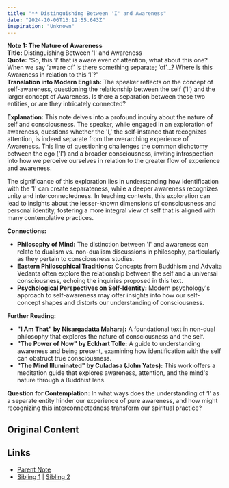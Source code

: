 ```yaml
---
title: "** Distinguishing Between 'I' and Awareness"
date: "2024-10-06T13:12:55.643Z"
inspiration: "Unknown"
---
```


  
**Note 1: The Nature of Awareness**  
**Title:** Distinguishing Between 'I' and Awareness  
**Quote:** “So, this ‘I’ that is aware even of attention, what about this one? When we say ‘aware of’ is there something separate; ‘of’...? Where is this Awareness in relation to this ‘I’?”  
**Translation into Modern English:** The speaker reflects on the concept of self-awareness, questioning the relationship between the self ('I') and the larger concept of Awareness. Is there a separation between these two entities, or are they intricately connected?  

**Explanation:** This note delves into a profound inquiry about the nature of self and consciousness. The speaker, while engaged in an exploration of awareness, questions whether the 'I,' the self-instance that recognizes attention, is indeed separate from the overarching experience of Awareness. This line of questioning challenges the common dichotomy between the ego ('I') and a broader consciousness, inviting introspection into how we perceive ourselves in relation to the greater flow of experience and awareness. 

The significance of this exploration lies in understanding how identification with the 'I' can create separateness, while a deeper awareness recognizes unity and interconnectedness. In teaching contexts, this exploration can lead to insights about the lesser-known dimensions of consciousness and personal identity, fostering a more integral view of self that is aligned with many contemplative practices.

**Connections:**  
- **Philosophy of Mind:** The distinction between 'I' and awareness can relate to dualism vs. non-dualism discussions in philosophy, particularly as they pertain to consciousness studies.  
- **Eastern Philosophical Traditions:** Concepts from Buddhism and Advaita Vedanta often explore the relationship between the self and a universal consciousness, echoing the inquiries proposed in this text.  
- **Psychological Perspectives on Self-Identity:** Modern psychology's approach to self-awareness may offer insights into how our self-concept shapes and distorts our understanding of consciousness.  

**Further Reading:**  
- **"I Am That" by Nisargadatta Maharaj:** A foundational text in non-dual philosophy that explores the nature of consciousness and the self.  
- **"The Power of Now" by Eckhart Tolle:** A guide to understanding awareness and being present, examining how identification with the self can obstruct true consciousness.  
- **"The Mind Illuminated" by Culadasa (John Yates):** This work offers a meditation guide that explores awareness, attention, and the mind's nature through a Buddhist lens.  

**Question for Contemplation:** In what ways does the understanding of ‘I’ as a separate entity hinder our experience of pure awareness, and how might recognizing this interconnectedness transform our spiritual practice?  


## Original Content



## Links

- [Parent Note](/parent-note.md)
- [Sibling 1](/zettel1.md) | [Sibling 2](/zettel2.md)
